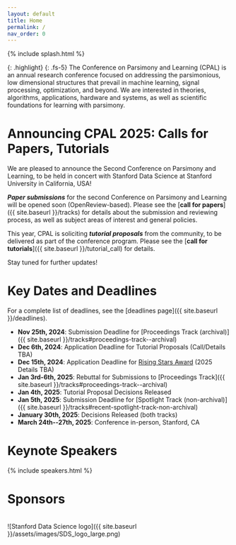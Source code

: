 ```yaml
---
layout: default
title: Home
permalink: /
nav_order: 0
---
```


{% include splash.html %}

{: .highlight}
{: .fs-5}
The Conference on Parsimony and Learning (CPAL) is an annual research
conference focused on addressing the parsimonious, low dimensional structures
that prevail in machine learning, signal processing, optimization, and beyond.
We are interested in theories, algorithms, applications, hardware and systems,
as well as scientific foundations for learning with parsimony. 

<!--
We describe [our]({{ site.baseurl }}/organization_committee) vision for the conference in
more detail [here]({{ site.baseurl }}/vision).
-->


# Announcing CPAL 2025: Calls for Papers, Tutorials

<!-- {: .fs-5 .text-center} -->
<!-- [Submit your Work on OpenReview](https://openreview.net/group?id=CPAL.cc/2024/Conference) -->

We are pleased to announce the Second Conference on Parsimony and Learning,
to be held in concert with Stanford Data Science at Stanford University in
California, USA!

***Paper submissions*** for the second Conference on
Parsimony and Learning will be opened soon (OpenReview-based).
Please see the [**call for papers**]({{ site.baseurl
}}/tracks) for details about the submission and reviewing process, as well as
subject areas of interest and general policies. 

This year, CPAL is soliciting ***tutorial proposals*** from the community, to be
delivered as part of the conference program.
Please see the [**call for tutorials**]({{ site.baseurl }}/tutorial_call) for
details.

Stay tuned for further updates!

# Key Dates and Deadlines


For a complete list of deadlines, see the [deadlines page]({{ site.baseurl }}/deadlines).

- **Nov 25th, 2024**: Submission Deadline for [Proceedings Track (archival)]({{ site.baseurl }}/tracks#proceedings-track--archival)
- **Dec 6th, 2024**: Application Deadline for Tutorial Proposals (Call/Details TBA)
- **Dec 15th, 2024**: Application Deadline for [Rising Stars Award](https://2024.cpal.cc/rising_stars_guidelines/) (2025 Details TBA)
- **Jan 3rd-6th, 2025**: Rebuttal for Submissions to [Proceedings Track]({{ site.baseurl }}/tracks#proceedings-track--archival)
- **Jan 4th, 2025**: Tutorial Proposal Decisions Released
- **Jan 5th, 2025**: Submission Deadline for [Spotlight Track (non-archival)]({{ site.baseurl }}/tracks#recent-spotlight-track-non-archival)
- **January 30th, 2025**: Decisions Released (both tracks)
- **March 24th--27th, 2025**: Conference in-person, Stanford, CA



# Keynote Speakers

<!-- Information on the speakers' planned talks is available [here]({{site.baseurl}}/speakers/#talk-details). -->

{% include speakers.html %}




<!-- {: .highlight} -->
<!-- See the [deadlines page]({{ site.baseurl }}/deadlines) for a complete list of -->
<!-- key dates. -->

<!-- # Register to Attend CPAL 2024 -->
<!---->
<!---->
<!-- All CPAL attendees are required to register. **The deadline to register has -->
<!-- been extended to December 23rd, 2023.** -->
<!---->
<!-- <span class="fs-6"> -->
<!-- [Register Now](https://datascience.hku.hk/cpal-registration){: .btn} -->
<!-- </span> -->


# Sponsors

<br>
![Stanford Data Science logo]({{ site.baseurl }}/assets/images/SDS_logo_large.png)


<!-- {% include sponsors.html %} -->
